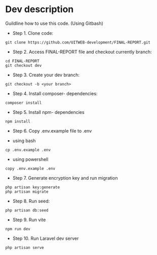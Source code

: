 
# Dev description
Guildline how to use this code. (Using Gitbash)

- Step 1. Clone code:
```
git clone https://github.com/UITWEB-development/FINAL-REPORT.git
```
- Step 2. Access FINAL-REPORT file and checkout currently branch:
```
cd FINAL-REPORT
git checkout dev
```
- Step 3. Create your dev branch:
```
git checkout -b <your branch>
```
- Step 4. Install composer- dependencies:
```
composer install
```
- Step 5. Install npm- dependencies
```
npm install
```
- Step 6. Copy .env.example file to .env
+ using bash
```
cp .env.example .env 
```

+ using powershell

```
copy .env.example .env
```
- Step 7. Generate encryption key and run migration
```
php artisan key:generate
php artisan migrate
```
- Step 8. Run seed:
```
php artisan db:seed
```
- Step 9. Run vite 
```
npm run dev
```
- Step 10. Run Laravel dev server
```
php artisan serve
```


